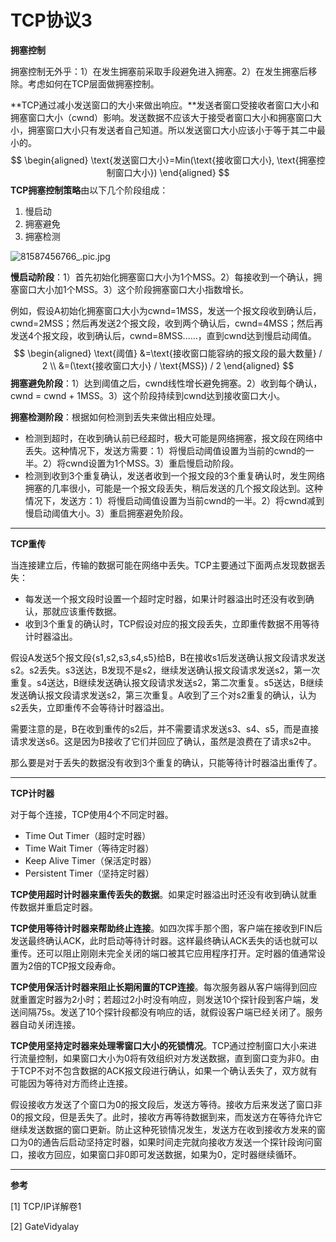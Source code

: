 # TCP协议3

**拥塞控制**

拥塞控制无外乎：1）在发生拥塞前采取手段避免进入拥塞。2）在发生拥塞后移除。考虑如何在TCP层面做拥塞控制。

**TCP通过减小发送窗口的大小来做出响应。**发送者窗口受接收者窗口大小和拥塞窗口大小（cwnd）影响。发送数据不应该大于接受者窗口大小和拥塞窗口大小，拥塞窗口大小只有发送者自己知道。所以发送窗口大小应该小于等于其二中最小的。
$$
\begin{aligned}
\text{发送窗口大小}=Min(\text{接收窗口大小}, \text{拥塞控制窗口大小})
\end{aligned}
$$
**TCP拥塞控制策略**由以下几个阶段组成：

1. 慢启动
2. 拥塞避免
3. 拥塞检测

![81587456766_.pic.jpg](https://i.loli.net/2020/04/21/bELM6J7oWFcqrGh.png)

**慢启动阶段**：1）首先初始化拥塞窗口大小为1个MSS。2）每接收到一个确认，拥塞窗口大小加1个MSS。3）这个阶段拥塞窗口大小指数增长。

例如，假设A初始化拥塞窗口大小为cwnd=1MSS，发送一个报文段收到确认后，cwnd=2MSS；然后再发送2个报文段，收到两个确认后，cwnd=4MSS；然后再发送4个报文段，收到确认后，cwnd=8MSS......，直到cwnd达到慢启动阈值。
$$
\begin{aligned}
\text{阈值} &=\text{接收窗口能容纳的报文段的最大数量} / 2 \\
&=(\text{接收窗口大小} / \text{MSS}) / 2
\end{aligned}
$$
**拥塞避免阶段**：1）达到阈值之后，cwnd线性增长避免拥塞。2）收到每个确认，cwnd = cwnd + 1MSS。3）这个阶段持续到cwnd达到接收窗口大小。

**拥塞检测阶段**：根据如何检测到丢失来做出相应处理。

* 检测到超时，在收到确认前已经超时，极大可能是网络拥塞，报文段在网络中丢失。这种情况下，发送方需要：1）将慢启动阈值设置为当前的cwnd的一半。2）将cwnd设置为1个MSS。3）重启慢启动阶段。
* 检测到收到3个重复确认，发送者收到一个报文段的3个重复确认时，发生网络拥塞的几率很小，可能是一个报文段丢失，稍后发送的几个报文段达到。这种情况下，发送方：1）将慢启动阈值设置为当前cwnd的一半。2）将cwnd减到慢启动阈值大小。3）重启拥塞避免阶段。

***

**TCP重传**

当连接建立后，传输的数据可能在网络中丢失。TCP主要通过下面两点发现数据丢失：

* 每发送一个报文段时设置一个超时定时器，如果计时器溢出时还没有收到确认，那就应该重传数据。
* 收到3个重复的确认时，TCP假设对应的报文段丢失，立即重传数据不用等待计时器溢出。

假设A发送5个报文段{s1,s2,s3,s4,s5}给B，B在接收s1后发送确认报文段请求发送s2。s2丢失。s3送达，B发现不是s2，继续发送确认报文段请求发送s2，第一次重复。s4送达，B继续发送确认报文段请求发送s2，第二次重复。s5送达，B继续发送确认报文段请求发送s2，第三次重复。A收到了三个对s2重复的确认，认为s2丢失，立即重传不会等待计时器溢出。

需要注意的是，B在收到重传的s2后，并不需要请求发送s3、s4、s5，而是直接请求发送s6。这是因为B接收了它们并回应了确认，虽然是浪费在了请求s2中。

那么要是对于丢失的数据没有收到3个重复的确认，只能等待计时器溢出重传了。

***

**TCP计时器**

对于每个连接，TCP使用4个不同定时器。

* Time Out Timer（超时定时器）
* Time Wait Timer（等待定时器）
* Keep Alive Timer（保活定时器）
* Persistent Timer（坚持定时器）

**TCP使用超时计时器来重传丢失的数据**。如果定时器溢出时还没有收到确认就重传数据并重启定时器。

**TCP使用等待计时器来帮助终止连接**。如四次挥手那个图，客户端在接收到FIN后发送最终确认ACK，此时启动等待计时器。这样最终确认ACK丢失的话也就可以重传。还可以阻止刚刚未完全关闭的端口被其它应用程序打开。定时器的值通常设置为2倍的TCP报文段寿命。

**TCP使用保活计时器来阻止长期闲置的TCP连接**。每次服务器从客户端得到回应就重置定时器为2小时；若超过2小时没有响应，则发送10个探针段到客户端，发送间隔75s。发送了10个探针段都没有响应的话，就假设客户端已经关闭了。服务器自动关闭连接。

**TCP使用坚持定时器来处理零窗口大小的死锁情况**。TCP通过控制窗口大小来进行流量控制，如果窗口大小为0将有效组织对方发送数据，直到窗口变为非0。由于TCP不对不包含数据的ACK报文段进行确认，如果一个确认丢失了，双方就有可能因为等待对方而终止连接。

假设接收方发送了个窗口为0的报文段后，发送方等待。接收方后来发送了窗口非0的报文段，但是丢失了。此时，接收方再等待数据到来，而发送方在等待允许它继续发送数据的窗口更新。防止这种死锁情况发生，发送方在收到接收方发来的窗口为0的通告后启动坚持定时器，如果时间走完就向接收方发送一个探针段询问窗口，接收方回应，如果窗口非0即可发送数据，如果为0，定时器继续循环。


***

**参考**

[1] TCP/IP详解卷1

[2] GateVidyalay
